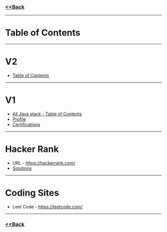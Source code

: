 ### [<<Back](https://github.com/avinashbabudonthu/java)
------
# Table of Contents
------
# V2
* [Table of Contents](java-v2/README.md)
------
# V1
* [All Java stack - Table of Contents](java/README.md#index)
* [Profile](java/profile.md)
* [Certifications](java/certifications.md)
------
# Hacker Rank
* URL - https://hackerrank.com/
* [Solutions](hacker-rank)
------
# Coding Sites

* Leet Code - https://leetcode.com/
------
### [<<Back](https://github.com/avinashbabudonthu/java)